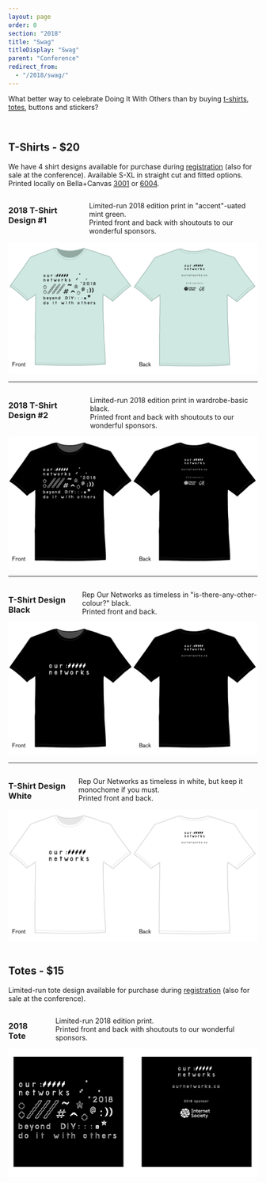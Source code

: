 ```yaml
---
layout: page
order: 0
section: "2018"
title: "Swag"
titleDisplay: "Swag"
parent: "Conference"
redirect_from:
  - "/2018/swag/"
---
```


What better way to celebrate Doing It With Others than by buying [t-shirts](#t-shirts), [totes](#totes), buttons and stickers?

<br />

## T-Shirts - $20
<a id="t-shirts"></a>

We have 4 shirt designs available for purchase during [registration](/conference/#registration) (also for sale at the conference). Available S-XL in straight cut and fitted options. Printed locally on Bella+Canvas [3001](https://www.bellacanvas.com/product/3001/Unisex-Jersey-Short-Sleeve-Tee.html) or [6004](https://www.bellacanvas.com/product/6004/Womens-The-Favorite-Tee.html).

<div class="row">
  <div class="four columns">
    <h3>2018 T-Shirt Design #1</h3>
    <p>Limited-run 2018 edition print in "accent"-uated mint green.<br />
    Printed front and back with shoutouts to our wonderful sponsors.
    </p>
  </div>
  <div class="eight columns">
    <img src="/images/swag/3-shirt-design.png" alt="Shirt Design #3 detail">
  </div>
</div>
<hr>
<div class="row">
  <div class="four columns">
    <h3>2018 T-Shirt Design #2</h3>
    <p>Limited-run 2018 edition print in wardrobe-basic black.<br />
    Printed front and back with shoutouts to our wonderful sponsors.
    </p>
  </div>
  <div class="eight columns">
    <img src="/images/swag/4-shirt-design.png" alt="Shirt Design #4 detail">
  </div>
</div>
<hr>
<div class="row">
  <div class="four columns">
    <h3>T-Shirt Design Black</h3>
    <p>Rep Our Networks as timeless in "is-there-any-other-colour?" black.  <br />
    Printed front and back.
    </p>
  </div>
  <div class="eight columns">
    <img src="/images/swag/1-shirt-design.png" alt="Shirt Design #1 detail">
  </div>
</div>
<hr>
<div class="row">
  <div class="four columns">
    <h3>T-Shirt Design White</h3>
    <p>Rep Our Networks as timeless in white, but keep it monochome if you must.<br />
    Printed front and back.
    </p>
  </div>
  <div class="eight columns">
    <img src="/images/swag/2-shirt-design.png" alt="Shirt Design #2 detail">
  </div>
</div>

<br />

## Totes - $15
<a id="totes"></a>

Limited-run tote design available for purchase during [registration](/conference/#registration) (also for sale at the conference).

<div class="row">
  <div class="four columns">
    <h3>2018 Tote</h3>
    <p>Limited-run 2018 edition print.<br />
    Printed front and back with shoutouts to our wonderful sponsors.
    </p>
  </div>
  <div class="eight columns">
    <img src="/images/swag/tote-design.png" alt="Shirt Design #2 detail">
  </div>
</div>
